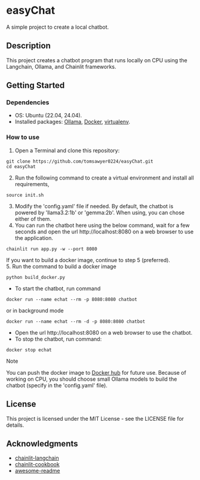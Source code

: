 # easyChat

A simple project to create a local chatbot.

## Description

This project creates a chatbot program that runs locally on CPU using the Langchain, Ollama, and Chainlit frameworks.

## Getting Started

### Dependencies

* OS: Ubuntu (22.04, 24.04).
* Installed packages: [Ollama](https://ollama.com/download/linux), [Docker](https://docs.docker.com/engine/install/ubuntu/), [virtualenv](https://virtualenv.pypa.io/en/latest/installation.html).

### How to use

1. Open a Terminal and clone this repository:

```
git clone https://github.com/tomsawyer0224/easyChat.git
cd easyChat
```
2. Run the following command to create a virtual environment and install all requirements,
```
source init.sh
```
3. Modify the 'config.yaml' file if needed. By default, the chatbot is powered by 'llama3.2:1b' or 'gemma:2b'. When using, you can chose either of them.
4. You can run the chatbot here using the below command, wait for a few seconds and open the url http://localhost:8080 on a web browser to use the application.
```
chainlit run app.py -w --port 8080
```
If you want to build a docker image, continue to step 5 (preferred).\
5. Run the command to build a docker image
```
python build_docker.py
```
* To start the chatbot, run command
```
docker run --name echat --rm -p 8080:8080 chatbot
```
or in background mode
```
docker run --name echat --rm -d -p 8080:8080 chatbot
```
* Open the url http://localhost:8080 on a web browser to use the chatbot.
* To stop the chatbot, run command:
```
docker stop echat
```
> [!Note]
> You can push the docker image to [Docker hub](https://hub.docker.com/) for future use.
> Because of working on CPU, you should choose small Ollama models to build the chatbot (specify in the 'config.yaml' file).

## License

This project is licensed under the MIT License - see the LICENSE file for details.

## Acknowledgments
* [chainlit-langchain](https://docs.chainlit.io/integrations/langchain)
* [chainlit-cookbook](https://github.com/Chainlit/cookbook/tree/main/aws-ecs-deployment)
* [awesome-readme](https://github.com/matiassingers/awesome-readme)
